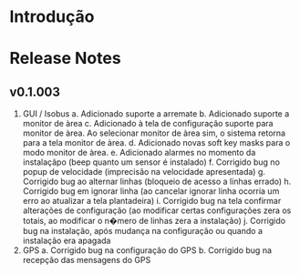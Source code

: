 # Introdução

# Release Notes
## v0.1.003
1.	GUI / Isobus
    a.	Adicionado suporte a arremate
    b.	Adicionado suporte a monitor de àrea
    c.	Adicionado à tela de configuração suporte para monitor de àrea. Ao selecionar monitor de àrea sim, o sistema retorna para a tela monitor de àrea.
    d.	Adicionado novas soft key masks para o modo monitor de àrea.
    e.	Adicionado alarmes no momento da instalaçãpo (beep quanto um sensor é instalado)
    f.	Corrigido bug no popup de velocidade (imprecisão na velocidade apresentada)
    g.	Corrigido bug ao alternar linhas (bloqueio de acesso a linhas errado)
    h.	Corrigido bug em ignorar linha (ao cancelar ignorar linha ocorria um erro ao atualizar a tela plantadeira)
    i.	Corrigido bug na tela confirmar alterações de configuração (ao modificar certas configurações zera os totais, ao modificar o n�mero de linhas zera a instalação)
    j.	Corrigido bug na instalação, após mudança na configuração ou quando a instalação era apagada
2.	GPS
    a.	Corrigido bug na configuração do GPS
    b.	Corrigido bug na recepção das mensagens do GPS